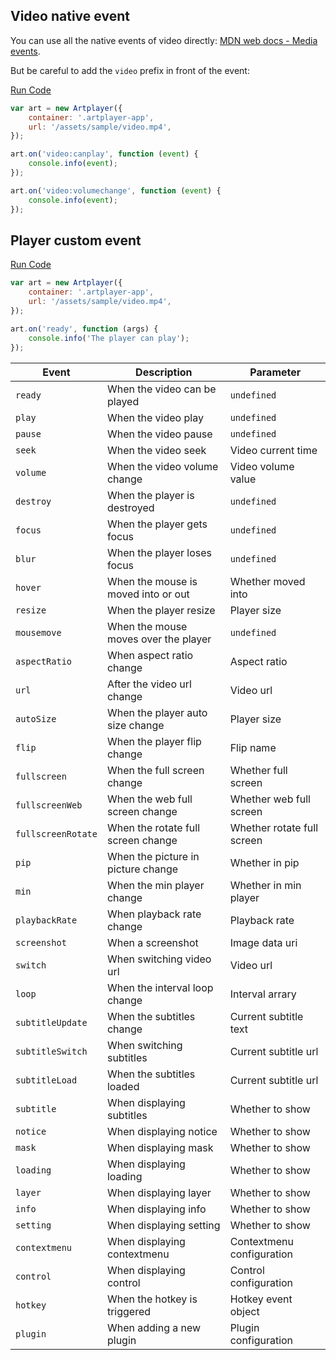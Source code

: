 ## Video native event

You can use all the native events of video directly: [MDN web docs - Media events](https://developer.mozilla.org/en-US/docs/Web/Guide/Events/Media_events).

But be careful to add the `video` prefix in front of the event:

[Run Code](/Events.video)

```js
var art = new Artplayer({
    container: '.artplayer-app',
    url: '/assets/sample/video.mp4',
});

art.on('video:canplay', function (event) {
    console.info(event);
});

art.on('video:volumechange', function (event) {
    console.info(event);
});
```

## Player custom event

[Run Code](/Events.custom)

```js
var art = new Artplayer({
    container: '.artplayer-app',
    url: '/assets/sample/video.mp4',
});

art.on('ready', function (args) {
    console.info('The player can play');
});
```

| Event              | Description                          | Parameter                  |
| ------------------ | ------------------------------------ | -------------------------- |
| `ready`            | When the video can be played         | `undefined`                |
| `play`             | When the video play                  | `undefined`                |
| `pause`            | When the video pause                 | `undefined`                |
| `seek`             | When the video seek                  | Video current time         |
| `volume`           | When the video volume change         | Video volume value         |
| `destroy`          | When the player is destroyed         | `undefined`                |
| `focus`            | When the player gets focus           | `undefined`                |
| `blur`             | When the player loses focus          | `undefined`                |
| `hover`            | When the mouse is moved into or out  | Whether moved into         |
| `resize`           | When the player resize               | Player size                |
| `mousemove`        | When the mouse moves over the player | `undefined`                |
| `aspectRatio`      | When aspect ratio change             | Aspect ratio               |
| `url`              | After the video url change           | Video url                  |
| `autoSize`         | When the player auto size change     | Player size                |
| `flip`             | When the player flip change          | Flip name                  |
| `fullscreen`       | When the full screen change          | Whether full screen        |
| `fullscreenWeb`    | When the web full screen change      | Whether web full screen    |
| `fullscreenRotate` | When the rotate full screen change   | Whether rotate full screen |
| `pip`              | When the picture in picture change   | Whether in pip             |
| `min`              | When the min player change           | Whether in min player      |
| `playbackRate`     | When playback rate change            | Playback rate              |
| `screenshot`       | When a screenshot                    | Image data uri             |
| `switch`           | When switching video url             | Video url                  |
| `loop`             | When the interval loop change        | Interval arrary            |
| `subtitleUpdate`   | When the subtitles change            | Current subtitle text      |
| `subtitleSwitch`   | When switching subtitles             | Current subtitle url       |
| `subtitleLoad`     | When the subtitles loaded            | Current subtitle url       |
| `subtitle`         | When displaying subtitles            | Whether to show            |
| `notice`           | When displaying notice               | Whether to show            |
| `mask`             | When displaying mask                 | Whether to show            |
| `loading`          | When displaying loading              | Whether to show            |
| `layer`            | When displaying layer                | Whether to show            |
| `info`             | When displaying info                 | Whether to show            |
| `setting`          | When displaying setting              | Whether to show            |
| `contextmenu`      | When displaying contextmenu          | Contextmenu configuration  |
| `control`          | When displaying control              | Control configuration      |
| `hotkey`           | When the hotkey is triggered         | Hotkey event object        |
| `plugin`           | When adding a new plugin             | Plugin configuration       |
